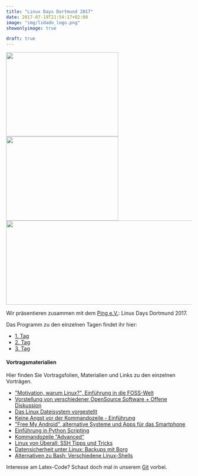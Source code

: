 ```yaml
---
title: "Linux Days Dortmund 2017"
date: 2017-07-19T21:54:17+02:00
image: "img/lidado_logo.png"
showonlyimage: true

draft: true
---
```


<img src="/img/lidado2017_img01.jpg" style="width:304px;height:228px;">
<img src="/img/lidado2017_img02.jpg" style="width:304px;height:228px;">
<img src="/img/lidado2017_img03.jpg" style="width:612px;height:228px;">

Wir präsentieren zusammen mit dem [Ping e.V.](www.ping.de): Linux Days Dortmund 2017.

Das Programm zu den einzelnen Tagen findet ihr hier:

- [1. Tag](http://ping.de/aktiv/weiterbildung/veranstaltungen/linux1.html)
- [2. Tag](http://ping.de/aktiv/weiterbildung/veranstaltungen/linux2.html)
- [3. Tag](http://ping.de/aktiv/weiterbildung/veranstaltungen/linux3.html)

#### Vortragsmaterialien
Hier finden Sie Vortragsfolien, Materialien und Links zu den einzelnen Vorträgen.

- ["Motivation, warum Linux?", Einführung in die FOSS-Welt]()
- [Vorstellung von verschiedener OpenSource Software + Offene Diskussion]()
- [Das Linux Dateisystem vorgestellt]()
- [Keine Angst vor der Kommandozeile - Einführung]()
- ["Free My Android", alternative Systeme und Apps für das Smartphone]()
- [Einführung in Python Scripting]()
- [Kommandozeile "Advanced"]()
- [Linux von Überall: SSH Tipps und Tricks]()
- [Datensicherheit unter Linux: Backups mit Borg]()
- [Alternativen zu Bash: Verschiedene Linux-Shells]()

Interesse am Latex-Code? Schaut doch mal in unserem [Git](https://git.foss-ag.de/FOSS_AG) vorbei.
